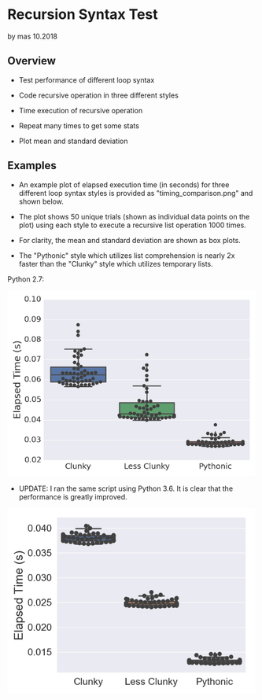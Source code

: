 # Recursion Syntax Test
by mas 10.2018

## Overview
* Test performance of different loop syntax

* Code recursive operation in three different styles 

* Time execution of recursive operation

* Repeat many times to get some stats

* Plot mean and standard deviation

## Examples

* An example plot of elapsed execution time (in seconds) for three different loop syntax styles is provided as "timing_comparison.png" and shown below. 

* The plot shows 50 unique trials (shown as individual data points on the plot) using each style to execute a recursive list operation 1000 times. 

* For clarity, the mean and standard deviation are shown as box plots. 

* The "Pythonic" style which utilizes list comprehension is nearly 2x faster than the "Clunky" style  which utilizes temporary lists. 

Python 2.7:

![](timing_py27.png)

* UPDATE: I ran the same script using Python 3.6. It is clear that the performance is greatly improved.

![](timing_py3.png)
